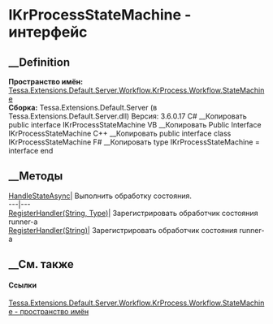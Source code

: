 # IKrProcessStateMachine - интерфейс
##  __Definition
 **Пространство имён:**
[Tessa.Extensions.Default.Server.Workflow.KrProcess.Workflow.StateMachine](N_Tessa_Extensions_Default_Server_Workflow_KrProcess_Workflow_StateMachine.htm)  
 **Сборка:** Tessa.Extensions.Default.Server (в
Tessa.Extensions.Default.Server.dll) Версия: 3.6.0.17
C# __Копировать
     public interface IKrProcessStateMachine
VB __Копировать
     Public Interface IKrProcessStateMachine
C++ __Копировать
     public interface class IKrProcessStateMachine
F# __Копировать
     type IKrProcessStateMachine = interface end
##  __Методы
[HandleStateAsync](M_Tessa_Extensions_Default_Server_Workflow_KrProcess_Workflow_StateMachine_IKrProcessStateMachine_HandleStateAsync.htm)|
Выполнить обработку состояния.  
---|---  
[RegisterHandler(String,
Type)](M_Tessa_Extensions_Default_Server_Workflow_KrProcess_Workflow_StateMachine_IKrProcessStateMachine_RegisterHandler.htm)|
Зарегистрировать обработчик состояния runner-а  
[RegisterHandler<T>(String)](M_Tessa_Extensions_Default_Server_Workflow_KrProcess_Workflow_StateMachine_IKrProcessStateMachine_RegisterHandler__1.htm)|
Зарегистрировать обработчик состояния runner-a  
## __См. также
#### Ссылки
[Tessa.Extensions.Default.Server.Workflow.KrProcess.Workflow.StateMachine -
пространство
имён](N_Tessa_Extensions_Default_Server_Workflow_KrProcess_Workflow_StateMachine.htm)
